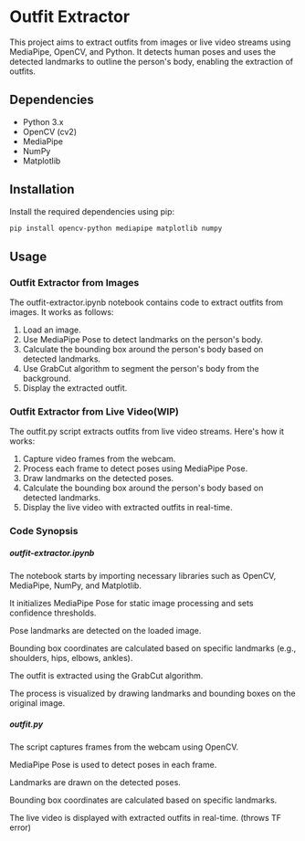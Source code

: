 # Outfit Extractor

This project aims to extract outfits from images or live video streams using MediaPipe, OpenCV, and Python. It detects human poses and uses the detected landmarks to outline the person's body, enabling the extraction of outfits.

## Dependencies

- Python 3.x
- OpenCV (cv2)
- MediaPipe
- NumPy
- Matplotlib

## Installation

Install the required dependencies using pip:

```bash
pip install opencv-python mediapipe matplotlib numpy
```
## Usage

### Outfit Extractor from Images
The outfit-extractor.ipynb notebook contains code to extract outfits from images. It works as follows:

1. Load an image.
2. Use MediaPipe Pose to detect landmarks on the person's body.
3. Calculate the bounding box around the person's body based on detected landmarks.
4. Use GrabCut algorithm to segment the person's body from the background.
5. Display the extracted outfit.

### Outfit Extractor from Live Video(WIP) 
The outfit.py script extracts outfits from live video streams. Here's how it works:

1. Capture video frames from the webcam.
2. Process each frame to detect poses using MediaPipe Pose.
3. Draw landmarks on the detected poses.
4. Calculate the bounding box around the person's body based on detected landmarks.
5. Display the live video with extracted outfits in real-time.

### Code Synopsis
##### outfit-extractor.ipynb

The notebook starts by importing necessary libraries such as OpenCV, MediaPipe, NumPy, and Matplotlib.

It initializes MediaPipe Pose for static image processing and sets confidence thresholds.

Pose landmarks are detected on the loaded image.

Bounding box coordinates are calculated based on specific landmarks (e.g., shoulders, hips, elbows, ankles).

The outfit is extracted using the GrabCut algorithm.

The process is visualized by drawing landmarks and bounding boxes on the original image.

##### outfit.py

The script captures frames from the webcam using OpenCV.

MediaPipe Pose is used to detect poses in each frame.

Landmarks are drawn on the detected poses.

Bounding box coordinates are calculated based on specific landmarks.

The live video is displayed with extracted outfits in real-time. (throws TF error)

